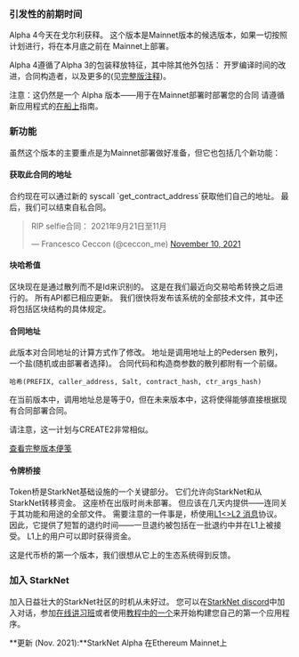 ### 引发性的前期时间

Alpha 4今天在戈尔利获释。 这个版本是Mainnet版本的候选版本，如果一切按照计划进行，将在本月底之前在 Mainnet上部署。

Alpha 4遵循了Alpha 3的包装释放特征，其中除其他外包括： 开罗编译时间的改进，合同构造者，以及更多的(见[完整版注释](https://github.com/starkware-libs/cairo-lang/releases/tag/v0.5.0))。

注意：这仍然是一个 Alpha 版本——用于在Mainnet部署时部署您的合同 请遵循新应用程式的[在船上](https://forms.reform.app/starkware/SN-Alpha-Contract-Deployment/l894lu)指南。

### 新功能

虽然这个版本的主要重点是为Mainnet部署做好准备，但它也包括几个新功能：

#### 获取此合同的地址

合约现在可以通过新的 syscall \`get_contract_address\`获取他们自己的地址。 最后，我们可以结束自私合同。

<blockquote class="twitter-tweet"><p lang="en" dir="ltr">RIP selfie合同： 2021年9月21日至11月</p>&mdash; Francesco Ceccon (@ceccon_me) <a href="https://twitter.com/ceccon_me/status/1458410251078836227?ref_src=twsrc%5Etfw">November 10, 2021</a></blockquote> <script async src="https://platform.twitter.com/widgets.js" charset="utf-8"></script>

#### 块哈希值

区块现在是通过散列而不是Id来识别的。 这是在我们最近向交易哈希转换之后进行的。 所有API都已相应更新。 我们很快将发布该系统的全部技术文件，其中还将包括区块结构的具体规定。

#### 合同地址

此版本对合同地址的计算方式作了修改。 地址是调用地址上的Pedersen 散列，一个盐(随机或由部署者选择)。 合同代码和构造商参数的散列都附有一个前缀。

```
哈希(PREFIX, caller_address, Salt, contract_hash, ctr_args_hash)
```

在当前版本中，调用地址总是等于0，但在未来版本中，这将使得能够直接根据现有合同部署合同。

请注意，这一计划与CREATE2非常相似。

[查看完整版本便笺](https://github.com/starkware-libs/cairo-lang/releases/tag/v0.6.0)

#### 令牌桥接

Token桥是StarkNet基础设施的一个关键部分。 它们允许向StarkNet和从StarkNet转移资金。 这座桥在出版时尚未部署。 但应该在几天内提供——连同关于其功能和用途的全部文件。 需要注意的一件事是，桥使用[L1<>L2 消息](https://www.cairo-lang.org/docs/hello_starknet/l1l2.html)协议。 因此，它提供了短暂的退约时间——一旦退约被包括在一批退约中并在L1上被接受。 L1上的用户可以即时获得资金。

这是代币桥的第一个版本，我们很想从它上的生态系统得到反馈。

### 加入 StarkNet

加入日益壮大的StarkNet社区的时机从未好过。 您可以在[StarkNet discord](https://discord.gg/uJ9HZTUk2Y)中加入对话，参加[在线讲习班](https://forms.reform.app/starkware/join-a-starknet-workshop/2ma1x8)或者使用[教程中的一个](https://www.cairo-lang.org/docs/hello_starknet/index.html)来开始构建您自己的第一个应用程序。

**更新 (Nov. 2021):**StarkNet Alpha 在Ethereum Mainnet上